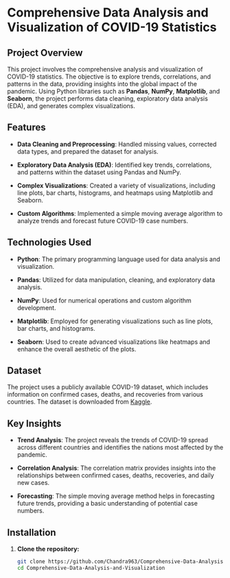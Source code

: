 # Comprehensive Data Analysis and Visualization of COVID-19 Statistics

## Project Overview

This project involves the comprehensive analysis and visualization of COVID-19 statistics. The objective is to explore trends, correlations, and patterns in the data, providing insights into the global impact of the pandemic. Using Python libraries such as **Pandas**, **NumPy**, **Matplotlib**, and **Seaborn**, the project performs data cleaning, exploratory data analysis (EDA), and generates complex visualizations.

## Features

- **Data Cleaning and Preprocessing**: Handled missing values, corrected data types, and prepared the dataset for analysis.
  
- **Exploratory Data Analysis (EDA)**: Identified key trends, correlations, and patterns within the dataset using Pandas and NumPy.

- **Complex Visualizations**: Created a variety of visualizations, including line plots, bar charts, histograms, and heatmaps using Matplotlib and Seaborn.

- **Custom Algorithms**: Implemented a simple moving average algorithm to analyze trends and forecast future COVID-19 case numbers.

## Technologies Used

- **Python**: The primary programming language used for data analysis and visualization.
  
- **Pandas**: Utilized for data manipulation, cleaning, and exploratory data analysis.
  
- **NumPy**: Used for numerical operations and custom algorithm development.

- **Matplotlib**: Employed for generating visualizations such as line plots, bar charts, and histograms.

- **Seaborn**: Used to create advanced visualizations like heatmaps and enhance the overall aesthetic of the plots.

## Dataset

The project uses a publicly available COVID-19 dataset, which includes information on confirmed cases, deaths, and recoveries from various countries. The dataset is downloaded from [Kaggle](https://www.kaggle.com/imdevskp/corona-virus-report).

## Key Insights

- **Trend Analysis**: The project reveals the trends of COVID-19 spread across different countries and identifies the nations most affected by the pandemic.

- **Correlation Analysis**: The correlation matrix provides insights into the relationships between confirmed cases, deaths, recoveries, and daily new cases.

- **Forecasting**: The simple moving average method helps in forecasting future trends, providing a basic understanding of potential case numbers.

## Installation

1. **Clone the repository:**
   ```bash
   git clone https://github.com/Chandra963/Comprehensive-Data-Analysis-and-Visualization.git
   cd Comprehensive-Data-Analysis-and-Visualization

